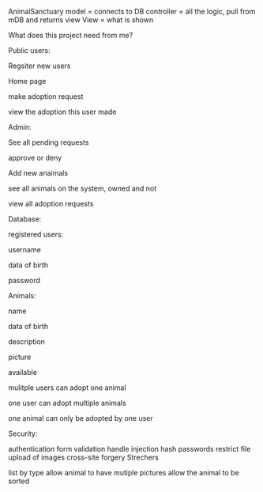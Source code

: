 AnimalSanctuary
model = connects to DB controller = all the logic, pull from mDB and returns view View = what is shown

What does this project need from me?

Public users:

 Regsiter new users

 Home page

 make adoption request

 view the adoption this user made

Admin:

 See all pending requests

 approve or deny

 Add new anaimals

 see all animals on the system, owned and not

 view all adoption requests

Database:

 registered users:

 username

 data of birth

 password

 Animals:

 name

 data of birth

 description

 picture

 available

 mulitple users can adopt one animal

 one user can adopt multiple animals

 one animal can only be adopted by one user

Security:

 authentication
 form validation
 handle injection
 hash passwords
 restrict file upload of images
 cross-site forgery
Strechers

 list by type
 allow animal to have mutiple pictures
 allow the animal to be sorted